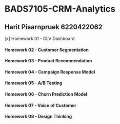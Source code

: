 # BADS7105-CRM-Analytics
## Harit Pisarnpruek 6220422062
[x] Homework 01 - CLV Dashboard
#### Homework 02 - Customer Segmentation
#### Homework 03 - Product Recommendation
#### Homework 04 - Campaign Response Model
#### Homework 05 - A/B Testing
#### Homework 06 - Churn Prediction Model
#### Homework 07 - Voice of Customer
#### Homework 08 - Design Thinking
